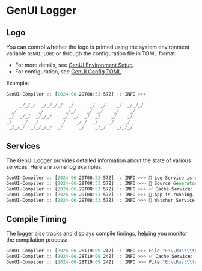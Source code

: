 # GenUI Logger

## Logo

You can control whether the logo is printed using the system environment variable `GENUI_LOGO` or through the configuration file in TOML format.

- For more details, see [GenUI Environment Setup](https://palpus-rs.github.io/Gen-UI.github.io/gen/tutorials/env.html).
- For configuration, see [GenUI Config TOML](https://palpus-rs.github.io/Gen-UI.github.io/gen/tutorials/conf.html).

Example:

```rust
GenUI-Compiler :: [2024-06-29T08:53:57Z] :: INFO >>> 

     _/_/_/  _/_/_/_/  _/      _/  _/    _/  _/_/_/
  _/        _/        _/_/    _/  _/    _/    _/
 _/  _/_/  _/_/_/    _/  _/  _/  _/    _/    _/
_/    _/  _/        _/    _/_/  _/    _/    _/
 _/_/_/  _/_/_/_/  _/      _/    _/_/    _/_/_/

```

## Services

The GenUI Logger provides detailed information about the state of various services. Here are some log examples:

```rust
GenUI-Compiler :: [2024-06-29T08:53:57Z] :: INFO >>> 🔧 Log Service is starting... Log entries will be available after the `app event::Change` occurs!
GenUI-Compiler :: [2024-06-29T08:53:57Z] :: INFO >>> 🔧 Source Generator Service started successfully!
GenUI-Compiler :: [2024-06-29T08:53:57Z] :: INFO >>> ✅ Cache Service: Cache file written successfully!
GenUI-Compiler :: [2024-06-29T08:53:57Z] :: INFO >>> 🔧 App is running...
GenUI-Compiler :: [2024-06-29T08:53:57Z] :: INFO >>> 🔧 Watcher Service started successfully!
```

## Compile Timing

The logger also tracks and displays compile timings, helping you monitor the compilation process:

```rust
GenUI-Compiler :: [2024-06-28T19:09:24Z] :: INFO >>> File "E:\\Rust\\try\\makepad\\Gen-UI\\examples\\gen_makepad_simple\\ui\\views\\root.gen" compiled successfully.
GenUI-Compiler :: [2024-06-28T19:09:24Z] :: INFO >>> ✅ Cache Service: Cache file written successfully!
GenUI-Compiler :: [2024-06-28T19:09:24Z] :: INFO >>> File "E:\\Rust\\try\\makepad\\Gen-UI\\examples\\gen_makepad_simple\\ui\\views\\root.gen" compiled successfully.
```